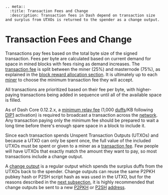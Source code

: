 ```{eval-rst}
.. meta::
  :title: Transaction Fees and Change
  :description: Transaction fees in Dash depend on transaction size and surplus from UTXOs is returned to the spender as a change output.
```

# Transaction Fees and Change

Transactions pay fees based on the total byte size of the signed transaction. Fees per byte are calculated based on current demand for space in mined blocks with fees rising as demand increases.  The [transaction fee](../resources/glossary.md#transaction-fee) is split between the miner (25%) and masternode (75%), as explained in the [block reward allocation section](../../user/introduction/features.rst). It is ultimately up to each [miner](../resources/glossary.md#miner) to choose the minimum transaction fee they will accept.

All transactions are prioritized based on their fee per byte, with higher-paying transactions being added in sequence until all of the available space is filled.

As of Dash Core 0.12.2.x, a [minimum relay fee](../resources/glossary.md#minimum-relay-fee) (1,000 [duffs](../resources/glossary.md#duffs)/KB following [DIP1](https://github.com/dashpay/dips/blob/master/dip-0001.md) activation) is required to broadcast a transaction across the [network](../resources/glossary.md#network). Any transaction paying only the minimum fee should be prepared to wait a long time before there's enough spare space in a block to include it.

Since each transaction spends Unspent Transaction Outputs (UTXOs) and because a UTXO can only be spent once, the full value of the included UTXOs must be spent or given to a miner as a [transaction fee](../resources/glossary.md#transaction-fee).  Few people will have UTXOs that exactly match the amount they want to pay, so most transactions include a change output.

A [change output](../resources/glossary.md#change-output) is a regular output which spends the surplus duffs from the UTXOs back to the spender. Change outputs can reuse the same P2PKH pubkey hash or P2SH script hash as was used in the UTXO, but for the reasons described in the [next subsection](../guide/transactions-avoiding-key-reuse.md), it is highly recommended that change outputs be sent to a new [P2PKH](../resources/glossary.md#pay-to-pubkey-hash) or [P2SH](../resources/glossary.md#pay-to-script-hash) [address](../resources/glossary.md#address).
